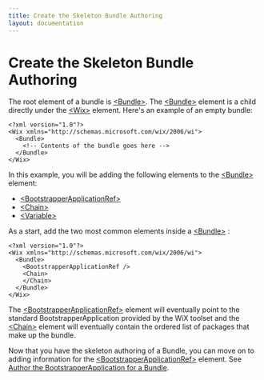 ```yaml
---
title: Create the Skeleton Bundle Authoring
layout: documentation
---
```

# Create the Skeleton Bundle Authoring

The root element of a bundle is [&lt;Bundle&gt;](../xsd/wix/bundle.md). The [&lt;Bundle&gt;](../xsd/wix/bundle.md) element is a child directly under the [&lt;Wix&gt;](../xsd/wix/wix/wix.md) element. Here&apos;s an example of an empty bundle:

    <?xml version="1.0"?>
    <Wix xmlns="http://schemas.microsoft.com/wix/2006/wi">
      <Bundle>
        <!-- Contents of the bundle goes here -->
      </Bundle>
    </Wix>

In this example, you will be adding the following elements to the [&lt;Bundle&gt;](../xsd/wix/bundle.md) element:

* [&lt;BootstrapperApplicationRef&gt;](../xsd/wix/bootstrapperapplicationref.md)
* [&lt;Chain&gt;](../xsd/wix/chain.md)
* [&lt;Variable&gt;](../xsd/wix/variable.md)

As a start, add the two most common elements inside a [&lt;Bundle&gt;](../xsd/wix/bundle.md) :

    <?xml version="1.0"?>
    <Wix xmlns="http://schemas.microsoft.com/wix/2006/wi">
      <Bundle>
        <BootstrapperApplicationRef />
        <Chain>
        </Chain>
      </Bundle>
    </Wix>

The [&lt;BootstrapperApplicationRef&gt;](../xsd/wix/bootstrapperapplicationref.md) element will eventually point to the standard BootstrapperApplication provided by the WiX toolset and the [&lt;Chain&gt;](../xsd/wix/chain.md) element will eventually contain the ordered list of packages that make up the bundle.

Now that you have the skeleton authoring of a Bundle, you can move on to adding information for the [&lt;BootstrapperApplicationRef&gt;](../xsd/wix/bootstrapperapplicationref.md) element. See [Author the BootstrapperApplication for a Bundle](authoring_bundle_application.md).
